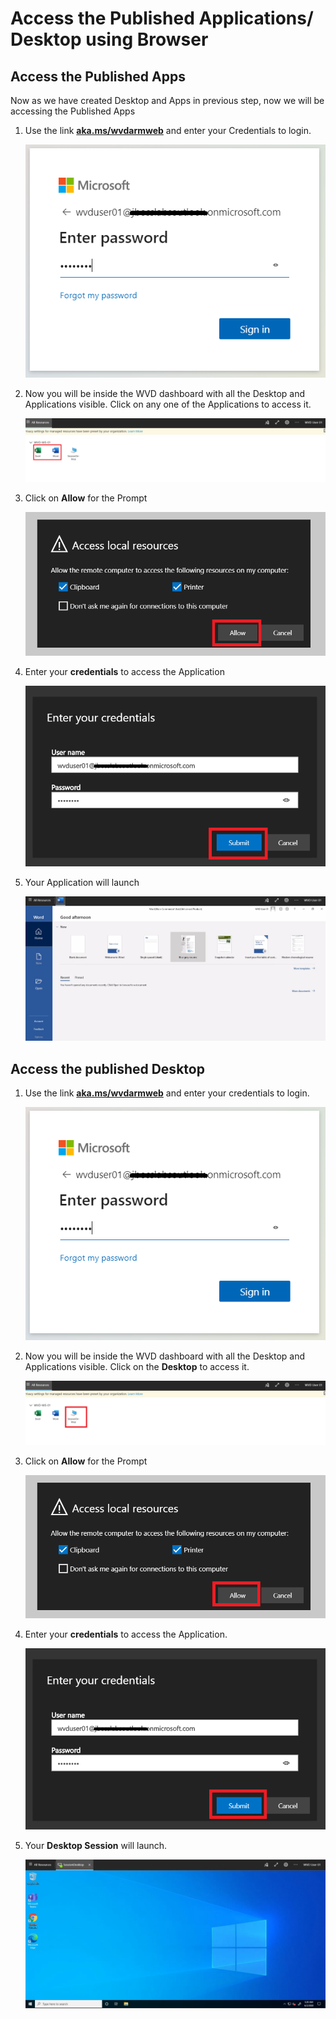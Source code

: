 # Access the Published Applications/ Desktop using Browser
## Access the Published Apps

Now as we have created Desktop and Apps in previous step, now we will be accessing the Published Apps 

1. Use the link [**aka.ms/wvdarmweb**](aka.ms/wvdarmweb) and enter your Credentials to login. 

   ![ws name.](media/40.png)
  

2. Now you will be inside the WVD dashboard with all the Desktop and Applications visible. Click on any one of the Applications to access it. 

   ![ws name.](media/41.png)


3. Click on **Allow** for the Prompt 

   ![ws name.](media/42.png)


4. Enter your **credentials** to access the Application 

   ![ws name.](media/43.png)


5. Your Application will launch 

   ![ws name.](media/44.png)


## Access the published Desktop

1. Use the link [**aka.ms/wvdarmweb**](aka.ms/wvdarmweb) and enter your credentials to login. 

   ![ws name.](media/45.png)


2. Now you will be inside the WVD dashboard with all the Desktop and Applications visible. Click on the **Desktop** to access it. 

   ![ws name.](media/46.png)


3. Click on **Allow** for the Prompt 

   ![ws name.](media/47.png)


4. Enter your **credentials** to access the Application.

   ![ws name.](media/48.png)


5. Your **Desktop Session** will launch. 

   ![ws name.](media/49.png)
   

